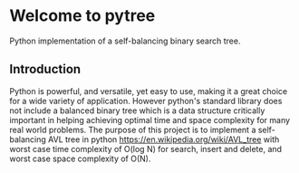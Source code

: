 # Welcome to pytree
Python implementation of a self-balancing binary search tree.

## Introduction
Python is powerful, and versatile, yet easy to use, making it a great choice for a wide variety of application. However
python's standard library does not include a balanced binary tree which is a data structure critically important in
helping achieving optimal time and space complexity for many real world problems. The purpose of this project is to
implement a self-balancing AVL tree in python https://en.wikipedia.org/wiki/AVL_tree with worst case time complexity of
O(log N) for search, insert and delete, and worst case space complexity of O(N).